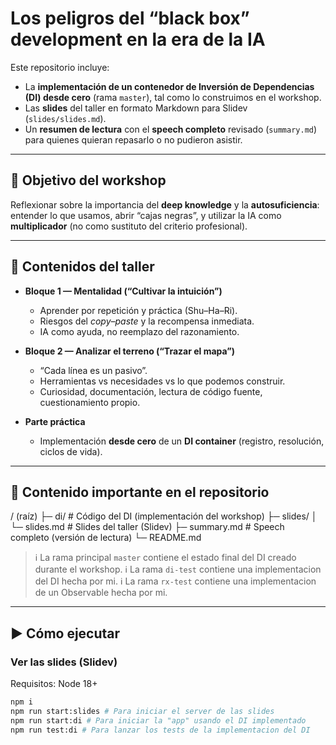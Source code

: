 # Los peligros del “black box” development en la era de la IA

Este repositorio incluye:
- La **implementación de un contenedor de Inversión de Dependencias (DI) desde cero** (rama `master`), tal como lo construimos en el workshop.
- Las **slides** del taller en formato Markdown para Slidev (`slides/slides.md`).
- Un **resumen de lectura** con el **speech completo** revisado (`summary.md`) para quienes quieran repasarlo o no pudieron asistir.

---

## 🎯 Objetivo del workshop

Reflexionar sobre la importancia del **deep knowledge** y la **autosuficiencia**: entender lo que usamos, abrir “cajas negras”, y utilizar la IA como **multiplicador** (no como sustituto del criterio profesional).

---

## 🧩 Contenidos del taller

- **Bloque 1 — Mentalidad (“Cultivar la intuición”)**
  - Aprender por repetición y práctica (Shu–Ha–Ri).
  - Riesgos del *copy–paste* y la recompensa inmediata.
  - IA como ayuda, no reemplazo del razonamiento.

- **Bloque 2 — Analizar el terreno (“Trazar el mapa”)**
  - “Cada línea es un pasivo”.
  - Herramientas vs necesidades vs lo que podemos construir.
  - Curiosidad, documentación, lectura de código fuente, cuestionamiento propio.

- **Parte práctica**
  - Implementación **desde cero** de un **DI container** (registro, resolución, ciclos de vida).

---


## 📂 Contenido importante en el repositorio

/ (raíz)
├─ di/ # Código del DI (implementación del workshop)
├─ slides/
│ └─ slides.md # Slides del taller (Slidev)
├─ summary.md # Speech completo (versión de lectura)
└─ README.md

> ℹ️ La rama principal `master` contiene el estado final del DI creado durante el workshop.
> ℹ️ La rama `di-test` contiene una implementacion del DI hecha por mi.
> ℹ️ La rama `rx-test` contiene una implementacion de un Observable hecha por mi.

---

## ▶️ Cómo ejecutar

### Ver las slides (Slidev)
Requisitos: Node 18+

```bash
npm i
npm run start:slides # Para iniciar el server de las slides
npm run start:di # Para iniciar la "app" usando el DI implementado
npm run test:di # Para lanzar los tests de la implementacion del DI
```
